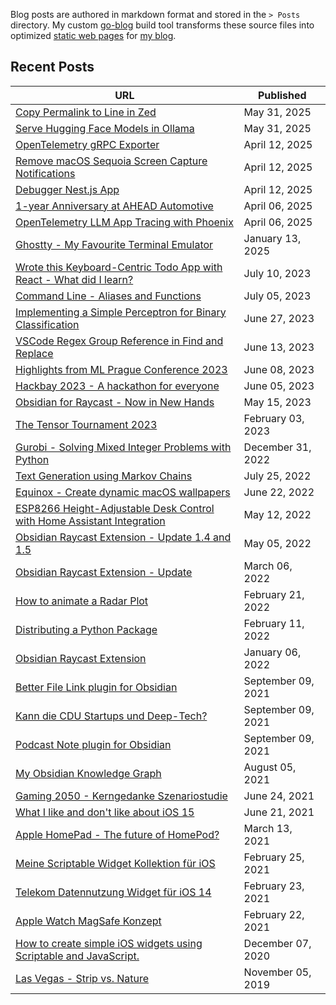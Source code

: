
Blog posts are authored in markdown format and stored in the `⁠> Posts` directory. My custom [go-blog](https://github.com/marcjulianschwarz/go-blog) build tool transforms these source files into optimized [static web pages](https://github.com/marcjulianschwarz/marc-julian.com) for [my blog](https://marc-julian.com/blog/). 

## Recent Posts

<!-- QueryToSerialize: TABLE WITHOUT ID ("[" + blog-title + "](" + "https://marc-julian.com/blog/posts/" + replace(file.name, ".md", "") + ")") AS "URL", blog-published as "Published" FROM "Posts" WHERE blog-skip != true and blog-archive != true SORT blog-published desc -->
<!-- SerializedQuery: TABLE WITHOUT ID ("[" + blog-title + "](" + "https://marc-julian.com/blog/posts/" + replace(file.name, ".md", "") + ")") AS "URL", blog-published as "Published" FROM "Posts" WHERE blog-skip != true and blog-archive != true SORT blog-published desc -->

| URL                                                                                                                                | Published          |
| ---------------------------------------------------------------------------------------------------------------------------------- | ------------------ |
| [Copy Permalink to Line in Zed](https://marc-julian.com/blog/posts/copy-permalink-to-line-in-zed)                                  | May 31, 2025       |
| [Serve Hugging Face Models in Ollama](https://marc-julian.com/blog/posts/huggingface-models-in-ollama)                             | May 31, 2025       |
| [OpenTelemetry gRPC Exporter](https://marc-julian.com/blog/posts/grpcphoenix)                                                      | April 12, 2025     |
| [Remove macOS Sequoia Screen Capture Notifications](https://marc-julian.com/blog/posts/macos-screen-access-notifications)          | April 12, 2025     |
| [Debugger Nest.js App](https://marc-julian.com/blog/posts/til-debugger-nestjs)                                                     | April 12, 2025     |
| [1-year Anniversary at AHEAD Automotive](https://marc-julian.com/blog/posts/aheadanniversary)                                      | April 06, 2025     |
| [OpenTelemetry LLM App Tracing with Phoenix](https://marc-julian.com/blog/posts/phoenixllmtracing)                                 | April 06, 2025     |
| [Ghostty - My Favourite Terminal Emulator](https://marc-julian.com/blog/posts/ghostty)                                             | January 13, 2025   |
| [Wrote this Keyboard-Centric Todo App with React - What did I learn?](https://marc-julian.com/blog/posts/reacttodoapp)             | July 10, 2023      |
| [Command Line - Aliases and Functions](https://marc-julian.com/blog/posts/tilterminalaliases)                                      | July 05, 2023      |
| [Implementing a Simple Perceptron for Binary Classification](https://marc-julian.com/blog/posts/simpleperceptron)                  | June 27, 2023      |
| [VSCode Regex Group Reference in Find and Replace](https://marc-julian.com/blog/posts/tilvscoderegex)                              | June 13, 2023      |
| [Highlights from ML Prague Conference 2023](https://marc-julian.com/blog/posts/mlprague)                                           | June 08, 2023      |
| [Hackbay 2023 - A hackathon for everyone](https://marc-julian.com/blog/posts/hackbay)                                              | June 05, 2023      |
| [Obsidian for Raycast - Now in New Hands](https://marc-julian.com/blog/posts/obsraycastnew)                                        | May 15, 2023       |
| [The Tensor Tournament 2023](https://marc-julian.com/blog/posts/tensortournament)                                                  | February 03, 2023  |
| [Gurobi - Solving Mixed Integer Problems with Python](https://marc-julian.com/blog/posts/gurobi)                                   | December 31, 2022  |
| [Text Generation using Markov Chains](https://marc-julian.com/blog/posts/textgenmarkov)                                            | July 25, 2022      |
| [Equinox - Create dynamic macOS wallpapers](https://marc-julian.com/blog/posts/dynamicwallpapers)                                  | June 22, 2022      |
| [ESP8266 Height-Adjustable Desk Control with Home Assistant Integration](https://marc-julian.com/blog/posts/hacking-my-smart-desk) | May 12, 2022       |
| [Obsidian Raycast Extension - Update 1.4 and 1.5](https://marc-julian.com/blog/posts/obsraycastupdate2)                            | May 05, 2022       |
| [Obsidian Raycast Extension - Update](https://marc-julian.com/blog/posts/obsraycastupdate)                                         | March 06, 2022     |
| [How to animate a Radar Plot](https://marc-julian.com/blog/posts/animateradarplot)                                                 | February 21, 2022  |
| [Distributing a Python Package](https://marc-julian.com/blog/posts/pythonpackagedistribution)                                      | February 11, 2022  |
| [Obsidian Raycast Extension](https://marc-julian.com/blog/posts/obsraycast)                                                        | January 06, 2022   |
| [Better File Link plugin for Obsidian](https://marc-julian.com/blog/posts/betterfilelink)                                          | September 09, 2021 |
| [Kann die CDU Startups und Deep-Tech?](https://marc-julian.com/blog/posts/cdustartup)                                              | September 09, 2021 |
| [Podcast Note plugin for Obsidian](https://marc-julian.com/blog/posts/podcastnote)                                                 | September 09, 2021 |
| [My Obsidian Knowledge Graph](https://marc-julian.com/blog/posts/my-obsidian-knowledge-graph)                                      | August 05, 2021    |
| [Gaming 2050 - Kerngedanke Szenariostudie](https://marc-julian.com/blog/posts/gaming2050)                                          | June 24, 2021      |
| [What I like and don't like about iOS 15](https://marc-julian.com/blog/posts/ios15)                                                | June 21, 2021      |
| [Apple HomePad - The future of HomePod?](https://marc-julian.com/blog/posts/homepad)                                               | March 13, 2021     |
| [Meine Scriptable Widget Kollektion für iOS](https://marc-julian.com/blog/posts/scriptablewidgets)                                 | February 25, 2021  |
| [Telekom Datennutzung Widget für iOS 14](https://marc-julian.com/blog/posts/telekom-widget)                                        | February 23, 2021  |
| [Apple Watch MagSafe Konzept](https://marc-julian.com/blog/posts/applewatchmagsafe)                                                | February 22, 2021  |
| [How to create simple iOS widgets using Scriptable and JavaScript.](https://marc-julian.com/blog/posts/codescriptablewidgets)      | December 07, 2020  |
| [Las Vegas - Strip vs. Nature](https://marc-julian.com/blog/posts/lasvegas)                                                        | November 05, 2019  |
<!-- SerializedQuery END -->

